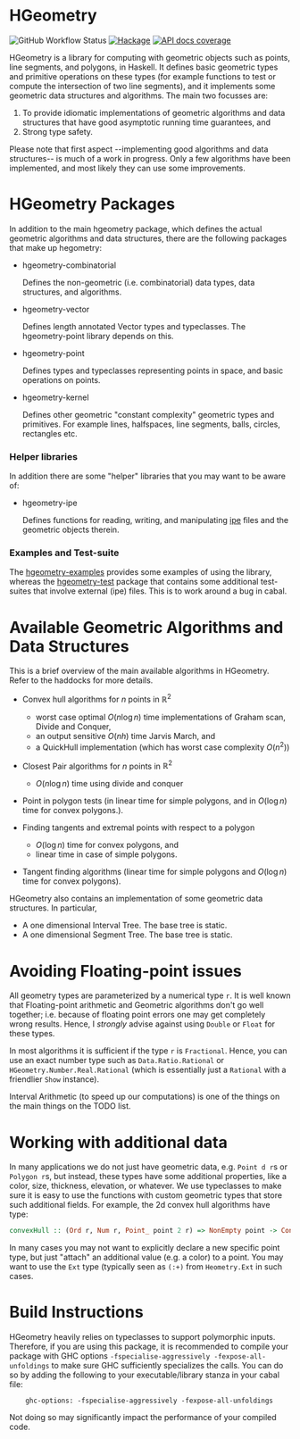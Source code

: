# HGeometry

![GitHub Workflow Status](https://img.shields.io/github/actions/workflow/status/noinia/hgeometry/haskell-ci.yml?branch=hgeom1_again)
[![Hackage](https://img.shields.io/hackage/v/hgeometry.svg?color=success)](https://hackage.haskell.org/package/hgeometry)
[![API docs coverage](https://img.shields.io/endpoint?url=https%3A%2F%2Fnoinia.github.io%2Fhgeometry%2Fhaddock_badge.json)](https://noinia.github.io/hgeometry/doc/)

HGeometry is a library for computing with geometric objects such as
points, line segments, and polygons, in Haskell. It defines basic
geometric types and primitive operations on these types (for example
functions to test or compute the intersection of two line segments),
and it implements some geometric data structures and algorithms. The
main two focusses are:

1. To provide idiomatic implementations of geometric algorithms and
   data structures that have good asymptotic running time guarantees,
   and
2. Strong type safety.

Please note that first aspect --implementing good algorithms and data
structures-- is much of a work in progress. Only a few algorithms have
been implemented, and most likely they can use some improvements.

# HGeometry Packages

In addition to the main hgeometry package, which defines the actual
geometric algorithms and data structures, there are the following
packages that make up hegometry:

* hgeometry-combinatorial

  Defines the non-geometric (i.e. combinatorial) data types, data
  structures, and algorithms.

* hgeometry-vector

  Defines length annotated Vector types and typeclasses. The
  hgeometry-point library depends on this.

* hgeometry-point

  Defines types and typeclasses representing points in space, and
  basic operations on points.

* hgeometry-kernel

  Defines other geometric "constant complexity" geometric types and
  primitives. For example lines, halfspaces, line segments, balls,
  circles, rectangles etc.


###  Helper libraries

In addition there are some "helper" libraries that you may want to be
aware of:

- hgeometry-ipe

  Defines functions for reading, writing, and manipulating
  [ipe](http://ipe.otfried.org) files and the geometric objects
  therein.

### Examples and Test-suite

The [hgeometry-examples](hgeometry-examples) provides some examples of
using the library, whereas the [hgeometry-test](hgeometry-test)
package that contains some additional test-suites that involve
external (ipe) files. This is to work around a bug in cabal.

# Available Geometric Algorithms and Data Structures

This is a brief overview of the main available algorithms in
HGeometry. Refer to the haddocks for more details.

* Convex hull algorithms for $n$ points in $\mathbb{R}^2$

  - worst case optimal $O(n\log n)$ time implementations of Graham
    scan, Divide and Conquer,
  - an output sensitive $O(nh)$ time Jarvis March, and
  - a QuickHull implementation (which has worst case complexity $O(n^2)$)

* Closest Pair algorithms for $n$ points in $\mathbb{R}^2$

    - $O(n\log n)$ time using divide and conquer

* Point in polygon tests (in linear time for simple polygons, and in
  $O(\log n)$ time for convex polygons.).

* Finding tangents and extremal points with respect to a polygon

  - $O(\log n)$ time for convex polygons, and
  - linear time in case of simple polygons.

* Tangent finding algorithms (linear time for simple polygons and
  $O(\log n)$ time for convex polygons).


HGeometry also contains an implementation of some geometric data
structures. In particular,

* A one dimensional Interval Tree. The base tree is static.
* A one dimensional Segment Tree. The base tree is static.


# Avoiding Floating-point issues

All geometry types are parameterized by a numerical type `r`. It is
well known that Floating-point arithmetic and Geometric algorithms
don't go well together; i.e. because of floating point errors one may
get completely wrong results. Hence, I *strongly* advise against using
`Double` or `Float` for these types.

In most algorithms it is sufficient if the type `r` is
`Fractional`. Hence, you can use an exact number type such as
`Data.Ratio.Rational` or `HGeometry.Number.Real.Rational` (which is
essentially just a `Rational` with a friendlier `Show` instance).

Interval Arithmetic (to speed up our computations) is one of the
things on the main things on the TODO list.


# Working with additional data

In many applications we do not just have geometric data, e.g. `Point d
r`s or `Polygon r`s, but instead, these types have some additional
properties, like a color, size, thickness, elevation, or whatever. We
use typeclasses to make sure it is easy to use the functions with
custom geometric types that store such additional fields. For example,
the 2d convex hull algorithms have type:

```haskell
convexHull :: (Ord r, Num r, Point_ point 2 r) => NonEmpty point -> ConvexPolygon point
```

In many cases you may not want to explicitly declare a new specific
point type, but just "attach" an additional value (e.g. a color) to a
point. You may want to use the `Ext` type (typically seen as `(:+)`
from `Heometry.Ext` in such cases.


# Build Instructions

HGeometry heavily relies on typeclasses to support polymorphic
inputs. Therefore, if you are using this package, it is recommended to
compile your package with GHC options `-fspecialise-aggressively
-fexpose-all-unfoldings` to make sure GHC sufficiently specializes the
calls. You can do so by adding the following to your
executable/library stanza in your cabal file:


```cabal
    ghc-options: -fspecialise-aggressively -fexpose-all-unfoldings
```

Not doing so may significantly impact the performance of your compiled
code.
